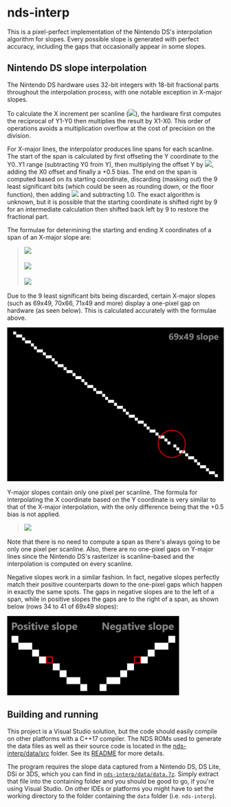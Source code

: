 # nds-interp

This is a pixel-perfect implementation of the Nintendo DS's interpolation algorithm for slopes. Every possible slope is generated with perfect accuracy, including the gaps that occasionally appear in some slopes.

## Nintendo DS slope interpolation

The Nintendo DS hardware uses 32-bit integers with 18-bit fractional parts throughout the interpolation process, with one notable exception in X-major slopes.

To calculate the X increment per scanline (<img src="https://render.githubusercontent.com/render/math?math=\Delta%20x&mode=inline">), the hardware first computes the reciprocal of Y1-Y0 then multiplies the result by X1-X0. This order of operations avoids a multiplication overflow at the cost of precision on the division.

For X-major lines, the interpolator produces line spans for each scanline. The start of the span is calculated by first offseting the Y coordinate to the Y0..Y1 range (subtracting Y0 from Y), then multiplying the offset Y by <img src="https://render.githubusercontent.com/render/math?math=\Delta%20x&mode=inline">, adding the X0 offset and finally a +0.5 bias. The end on the span is computed based on its starting coordinate, discarding (masking out) the 9 least significant bits (which could be seen as rounding down, or the floor function), then adding <img src="https://render.githubusercontent.com/render/math?math=\Delta%20x&mode=inline"> and subtracting 1.0. The exact algorithm is unknown, but it is possible that the starting coordinate is shifted right by 9 for an intermediate calculation then shifted back left by 9 to restore the fractional part.

The formulae for determining the starting and ending X coordinates of a span of an X-major slope are:

> <img src="https://render.githubusercontent.com/render/math?math=\Delta%20x=\frac{1}{y_1-y_0}(x_1-x_0)">\
> \
> <img src="https://render.githubusercontent.com/render/math?math=x_{start}=(y-y_0)\Delta%20x%2Bx_0%2B0.5">\
> \
> <img src="https://render.githubusercontent.com/render/math?math=x_{end}=x_{start\lfloor9\:LSBs\rfloor}%2B\Delta%20x-1">

Due to the 9 least significant bits being discarded, certain X-major slopes (such as 69x49, 70x66, 71x49 and more) display a one-pixel gap on hardware (as seen below). This is calculated accurately with the formulae above.

![69x49 slope gap](docs/gap.png)

Y-major slopes contain only one pixel per scanline. The formula for interpolating the X coordinate based on the Y coordinate is very similar to that of the X-major interpolation, with the only difference being that the +0.5 bias is not applied.

> <img src="https://render.githubusercontent.com/render/math?math=x=(y-y_0)\Delta%20x%2Bx_0">

Note that there is no need to compute a span as there's always going to be only one pixel per scanline. Also, there are no one-pixel gaps on Y-major lines since the Nintendo DS's rasterizer is scanline-based and the interpolation is computed on every scanline.

Negative slopes work in a similar fashion. In fact, negative slopes perfectly match their positive counterparts down to the one-pixel gaps which happen in exactly the same spots. The gaps in negative slopes are to the left of a span, while in positive slopes the gaps are to the right of a span, as shown below (rows 34 to 41 of 69x49 slopes):

![X-major slope gaps comparison](docs/gap-comparison.png)

## Building and running

This project is a Visual Studio solution, but the code should easily compile on other platforms with a C++17 compiler. The NDS ROMs used to generate the data files as well as their source code is located in the [nds-interp/data/src](nds-interp/data/src) folder. See its [README](nds-interp/data#readme) for more details.

The program requires the slope data captured from a Nintendo DS, DS Lite, DSi or 3DS, which you can find in [`nds-interp/data/data.7z`](nds-interp/data/data.7z). Simply extract that file into the containing folder and you should be good to go, if you're using Visual Studio. On other IDEs or platforms you might have to set the working directory to the folder containing the `data` folder (i.e. `nds-interp`).
